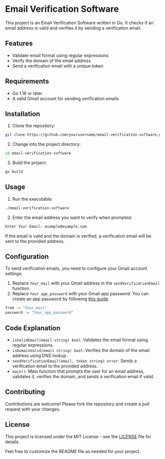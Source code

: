 # Email Verification Software

This project is an Email Verification Software written in Go. It checks if an email address is valid and verifies it by sending a verification email.

## Features

- Validate email format using regular expressions
- Verify the domain of the email address
- Send a verification email with a unique token

## Requirements

- Go 1.16 or later
- A valid Gmail account for sending verification emails

## Installation

1. Clone the repository:

```sh
git clone https://github.com/yourusername/email-verification-software.git
```

2. Change into the project directory:

```sh
cd email-verification-software
```

3. Build the project:

```sh
go build
```

## Usage

1. Run the executable:

```sh
./email-verification-software
```

2. Enter the email address you want to verify when prompted:

```sh
Enter Your Email: example@example.com
```

If the email is valid and the domain is verified, a verification email will be sent to the provided address.

## Configuration

To send verification emails, you need to configure your Gmail account settings:

1. Replace `Your_mail` with your Gmail address in the `sendVerificationEmail` function.
2. Replace `Your_app_password` with your Gmail app password. You can create an app password by following [this guide](https://support.google.com/accounts/answer/185833?hl=en).

```go
from := "Your_mail"
password := "Your_app_password"
```

## Code Explanation

- `isValidEmail(email string) bool`: Validates the email format using regular expressions.
- `isDomainValid(email string) bool`: Verifies the domain of the email address using DNS lookup.
- `sendVerificationEmail(email, token string) error`: Sends a verification email to the provided address.
- `main()`: Main function that prompts the user for an email address, validates it, verifies the domain, and sends a verification email if valid.

## Contributing

Contributions are welcome! Please fork the repository and create a pull request with your changes.

## License

This project is licensed under the MIT License - see the [LICENSE](LICENSE) file for details.


Feel free to customize the README file as needed for your project.
